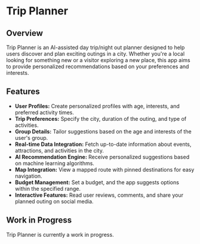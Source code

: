 # Trip Planner

## Overview

Trip Planner is an AI-assisted day trip/night out planner designed to help users discover and plan exciting outings in a city. Whether you're a local looking for something new or a visitor exploring a new place, this app aims to provide personalized recommendations based on your preferences and interests.

## Features

- **User Profiles:** Create personalized profiles with age, interests, and preferred activity times.
- **Trip Preferences:** Specify the city, duration of the outing, and type of activities.
- **Group Details:** Tailor suggestions based on the age and interests of the user's group.
- **Real-time Data Integration:** Fetch up-to-date information about events, attractions, and activities in the city.
- **AI Recommendation Engine:** Receive personalized suggestions based on machine learning algorithms.
- **Map Integration:** View a mapped route with pinned destinations for easy navigation.
- **Budget Management:** Set a budget, and the app suggests options within the specified range.
- **Interactive Features:** Read user reviews, comments, and share your planned outing on social media.

## Work in Progress

Trip Planner is currently a work in progress.
